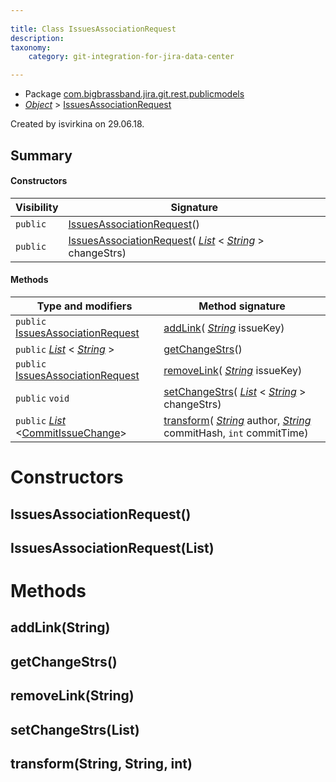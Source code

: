 ```yaml
---
  
title: Class IssuesAssociationRequest
description:
taxonomy:
    category: git-integration-for-jira-data-center

---
```



* Package [com.bigbrassband.jira.git.rest.publicmodels](README.html)
*  *[Object](https://docs.oracle.com/javase/8/docs/api/java/lang/Object.html)*  > [IssuesAssociationRequest](IssuesAssociationRequest.html)

Created by isvirkina on 29.06.18.


## Summary
#### Constructors
| Visibility | Signature |
| --- | --- |
| `public` | [IssuesAssociationRequest](#issuesassociationrequest)() |
| `public` | [IssuesAssociationRequest](#issuesassociationrequestlist)( *[List](https://docs.oracle.com/javase/8/docs/api/java/util/List.html)* < *[String](https://docs.oracle.com/javase/8/docs/api/java/lang/String.html)* > changeStrs) |

#### Methods
| Type and modifiers | Method signature |
| --- | --- |
| `public` [IssuesAssociationRequest](IssuesAssociationRequest.html) | [addLink](#addlinkstring)( *[String](https://docs.oracle.com/javase/8/docs/api/java/lang/String.html)*  issueKey) |
| `public`  *[List](https://docs.oracle.com/javase/8/docs/api/java/util/List.html)* < *[String](https://docs.oracle.com/javase/8/docs/api/java/lang/String.html)* > | [getChangeStrs](#getchangestrs)() |
| `public` [IssuesAssociationRequest](IssuesAssociationRequest.html) | [removeLink](#removelinkstring)( *[String](https://docs.oracle.com/javase/8/docs/api/java/lang/String.html)*  issueKey) |
| `public` `void` | [setChangeStrs](#setchangestrslist)( *[List](https://docs.oracle.com/javase/8/docs/api/java/util/List.html)* < *[String](https://docs.oracle.com/javase/8/docs/api/java/lang/String.html)* > changeStrs) |
| `public`  *[List](https://docs.oracle.com/javase/8/docs/api/java/util/List.html)* <[CommitIssueChange](../../services/indexer/revisions/CommitIssueChange.html)> | [transform](#transformstring-string-int)( *[String](https://docs.oracle.com/javase/8/docs/api/java/lang/String.html)*  author,  *[String](https://docs.oracle.com/javase/8/docs/api/java/lang/String.html)*  commitHash, `int` commitTime) |



# Constructors
## IssuesAssociationRequest()




## IssuesAssociationRequest(List<String>)





# Methods
## addLink(String)




## getChangeStrs()




## removeLink(String)




## setChangeStrs(List<String>)




## transform(String, String, int)





